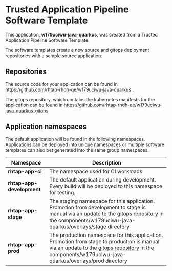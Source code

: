 # Trusted Application Pipeline Software Template

This application, **w179uciwu-java-quarkus**, was created from a Trusted Application Pipeline Software Template.

The software templates create a new source and gitops deployment repositories with a sample source application. 

## Repositories

The source code for your application can be found in [https://github.com/rhtap-rhdh-qe/w179uciwu-java-quarkus ](https://github.com/rhtap-rhdh-qe/w179uciwu-java-quarkus ).
 
The gitops repository, which contains the kubernetes manifests for the application can be found in 
[https://github.com/rhtap-rhdh-qe/w179uciwu-java-quarkus-gitops ](https://github.com/rhtap-rhdh-qe/w179uciwu-java-quarkus-gitops ) 

## Application namespaces 

The default application will be found in the following namespaces. Applications can be deployed into unique namespaces or multiple software templates can also bet generated into the same group namespaces.  

|  Namespace   |  Description   |  
| -------- | -------- |
| **rhtap-app-ci** | The namespace used for CI workloads |
| **rhtap-app-development** | The default application during development. Every build will be deployed to this namespace for testing. |
| **rhtap-app-stage** | The staging namespace for this application. Promotion from development to stage is manual via an update to the [gitops repository](https://github.com/rhtap-rhdh-qe/w179uciwu-java-quarkus-gitops ) in the components/w179uciwu-java-quarkus/overlays/stage directory |
| **rhtap-app-prod** | The production namespace for this application. Promotion from stage to production is manual via an update to the [gitops repository](https://github.com/rhtap-rhdh-qe/w179uciwu-java-quarkus-gitops ) in the components/w179uciwu-java-quarkus/overlays/prod directory |